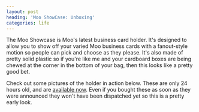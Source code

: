 ```yaml
---
layout: post
heading: 'Moo ShowCase: Unboxing'
categories: life
---
```


The Moo Showcase is Moo's latest business card holder. It's designed to allow you to show off your varied Moo business cards with a fanout-style motion so people can pick and choose as they please. It's also made of pretty solid plastic so if you're like me and your cardboard boxes are being chewed at the corner in the bottom of your bag, then this looks like a pretty good bet.

Check out some pictures of the holder in action below. These are only 24 hours old, and are [available now](https://web.archive.org/web/20150228103650/http://uk.moo.com/accessories/showcase-business-card-holder.html). Even if you bought these as soon as they were announced they won't have been dispatched yet so this is a pretty early look.

<!-- Replace missing image from http://media.chris-alexander.co.uk/wp-content/uploads/2010/10/IMG_20101021_072006-e1287643387682.jpg -->

<!-- Replace missing image from http://media.chris-alexander.co.uk/wp-content/uploads/2010/10/IMG_20101021_072020.jpg -->

<!-- Replace missing image from http://media.chris-alexander.co.uk/wp-content/uploads/2010/10/IMG_20101021_072027.jpg -->

<!-- Replace missing image from http://media.chris-alexander.co.uk/wp-content/uploads/2010/10/IMG_20101021_072038-e1287643425217.jpg -->

<!-- Replace missing image from http://media.chris-alexander.co.uk/wp-content/uploads/2010/10/IMG_20101021_072103-e1287643439766.jpg -->

<!-- Replace missing image from http://media.chris-alexander.co.uk/wp-content/uploads/2010/10/IMG_20101021_072112-e1287643457467.jpg -->

<!-- Replace missing image from http://media.chris-alexander.co.uk/wp-content/uploads/2010/10/IMG_20101021_072207-e1287643470289.jpg -->

<!-- Replace missing image from http://media.chris-alexander.co.uk/wp-content/uploads/2010/10/IMG_20101021_072302-e1287643483584.jpg -->

<!-- Replace missing image from http://media.chris-alexander.co.uk/wp-content/uploads/2010/10/IMG_20101021_072328.jpg -->

<!-- Replace missing image from http://media.chris-alexander.co.uk/wp-content/uploads/2010/10/IMG_20101021_072341.jpg -->

<!-- Replace missing image from http://media.chris-alexander.co.uk/wp-content/uploads/2010/10/IMG_20101021_072403.jpg -->

<!-- Replace missing image from http://media.chris-alexander.co.uk/wp-content/uploads/2010/10/IMG_20101021_072424.jpg -->

